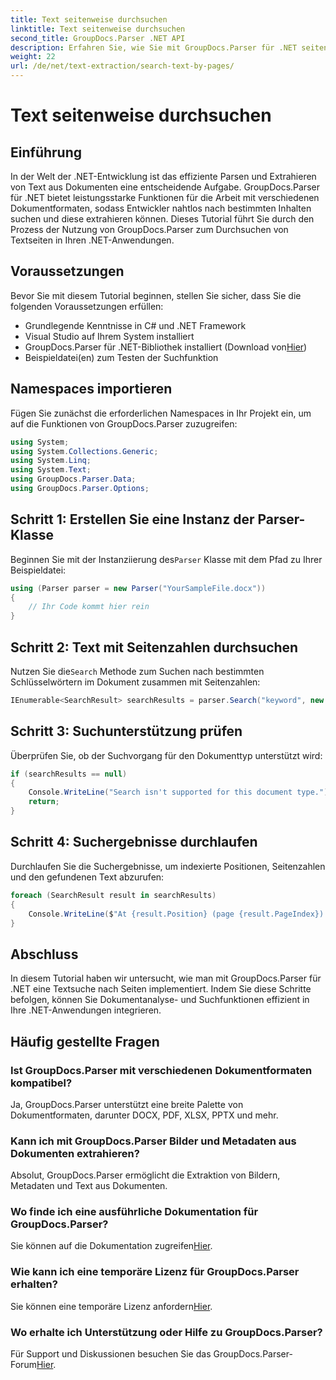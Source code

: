 ```yaml
---
title: Text seitenweise durchsuchen
linktitle: Text seitenweise durchsuchen
second_title: GroupDocs.Parser .NET API
description: Erfahren Sie, wie Sie mit GroupDocs.Parser für .NET seitenweise nach Text suchen. Extrahieren Sie effizient spezifische Inhalte aus Dokumenten in Ihren .NET-Anwendungen.
weight: 22
url: /de/net/text-extraction/search-text-by-pages/
---
```


# Text seitenweise durchsuchen

## Einführung
In der Welt der .NET-Entwicklung ist das effiziente Parsen und Extrahieren von Text aus Dokumenten eine entscheidende Aufgabe. GroupDocs.Parser für .NET bietet leistungsstarke Funktionen für die Arbeit mit verschiedenen Dokumentformaten, sodass Entwickler nahtlos nach bestimmten Inhalten suchen und diese extrahieren können. Dieses Tutorial führt Sie durch den Prozess der Nutzung von GroupDocs.Parser zum Durchsuchen von Textseiten in Ihren .NET-Anwendungen.
## Voraussetzungen
Bevor Sie mit diesem Tutorial beginnen, stellen Sie sicher, dass Sie die folgenden Voraussetzungen erfüllen:
- Grundlegende Kenntnisse in C# und .NET Framework
- Visual Studio auf Ihrem System installiert
-  GroupDocs.Parser für .NET-Bibliothek installiert (Download von[Hier](https://releases.groupdocs.com/parser/net/))
- Beispieldatei(en) zum Testen der Suchfunktion
## Namespaces importieren
Fügen Sie zunächst die erforderlichen Namespaces in Ihr Projekt ein, um auf die Funktionen von GroupDocs.Parser zuzugreifen:
```csharp
using System;
using System.Collections.Generic;
using System.Linq;
using System.Text;
using GroupDocs.Parser.Data;
using GroupDocs.Parser.Options;
```
## Schritt 1: Erstellen Sie eine Instanz der Parser-Klasse
 Beginnen Sie mit der Instanziierung des`Parser` Klasse mit dem Pfad zu Ihrer Beispieldatei:
```csharp
using (Parser parser = new Parser("YourSampleFile.docx"))
{
    // Ihr Code kommt hier rein
}
```
## Schritt 2: Text mit Seitenzahlen durchsuchen
 Nutzen Sie die`Search` Methode zum Suchen nach bestimmten Schlüsselwörtern im Dokument zusammen mit Seitenzahlen:
```csharp
IEnumerable<SearchResult> searchResults = parser.Search("keyword", new SearchOptions(false, false, false, true));
```
## Schritt 3: Suchunterstützung prüfen
Überprüfen Sie, ob der Suchvorgang für den Dokumenttyp unterstützt wird:
```csharp
if (searchResults == null)
{
    Console.WriteLine("Search isn't supported for this document type.");
    return;
}
```
## Schritt 4: Suchergebnisse durchlaufen
Durchlaufen Sie die Suchergebnisse, um indexierte Positionen, Seitenzahlen und den gefundenen Text abzurufen:
```csharp
foreach (SearchResult result in searchResults)
{
    Console.WriteLine($"At {result.Position} (page {result.PageIndex}): {result.Text}");
}
```
## Abschluss
In diesem Tutorial haben wir untersucht, wie man mit GroupDocs.Parser für .NET eine Textsuche nach Seiten implementiert. Indem Sie diese Schritte befolgen, können Sie Dokumentanalyse- und Suchfunktionen effizient in Ihre .NET-Anwendungen integrieren.

## Häufig gestellte Fragen
### Ist GroupDocs.Parser mit verschiedenen Dokumentformaten kompatibel?
Ja, GroupDocs.Parser unterstützt eine breite Palette von Dokumentformaten, darunter DOCX, PDF, XLSX, PPTX und mehr.
### Kann ich mit GroupDocs.Parser Bilder und Metadaten aus Dokumenten extrahieren?
Absolut, GroupDocs.Parser ermöglicht die Extraktion von Bildern, Metadaten und Text aus Dokumenten.
### Wo finde ich eine ausführliche Dokumentation für GroupDocs.Parser?
 Sie können auf die Dokumentation zugreifen[Hier](https://tutorials.groupdocs.com/parser/net/).
### Wie kann ich eine temporäre Lizenz für GroupDocs.Parser erhalten?
 Sie können eine temporäre Lizenz anfordern[Hier](https://purchase.groupdocs.com/temporary-license/).
### Wo erhalte ich Unterstützung oder Hilfe zu GroupDocs.Parser?
 Für Support und Diskussionen besuchen Sie das GroupDocs.Parser-Forum[Hier](https://forum.groupdocs.com/c/parser/17).